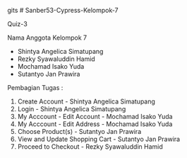 gits # Sanber53-Cypress-Kelompok-7

Quiz-3

Nama Anggota Kelompok 7

- Shintya Angelica Simatupang
- Rezky Syawaluddin Hamid
- Mochamad Isako Yuda
- Sutantyo Jan Prawira

Pembagian Tugas :
1. Create Account - Shintya Angelica Simatupang
2. Login - Shintya Angelica Simatupang
3. My Acccount - Edit Account - Mochamad Isako Yuda
4. My Acccount - Edit Address - Mochamad Isako Yuda
5. Choose Product(s) - Sutantyo Jan Prawira
6. View and Update Shopping Cart - Sutantyo Jan Prawira
7. Proceed to Checkout - Rezky Syawaluddin Hamid



